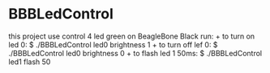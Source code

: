 # BBBLedControl
this project use control 4 led green on BeagleBone Black
run:
	+ to turn on led 0:
		$ ./BBBLedControl led0 brightness 1
	+ to turn off lef 0:
		$ ./BBBLedControl led0 brightness 0
	+ to flash led 1 50ms:
		$ ./BBBLedControl led1 flash 50